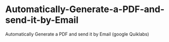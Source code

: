 # Automatically-Generate-a-PDF-and-send-it-by-Email
Automatically Generate a PDF and send it by Email (google Quiklabs)
